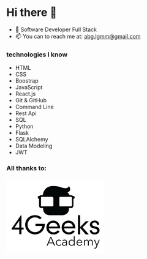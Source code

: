 # Hi there 👋

- 🌱 Software Developer Full Stack
- 📫 You can to reach me at: abg.lgmm@gmail.com

### technologies I know

- HTML
- CSS
- Boostrap
- JavaScript
- React.js
- Git & GitHub
- Command Line
- Rest Api
- SQL
- Python
- Flask
- SQLAlchemy
- Data Modeling
- JWT

  
### All thanks to:
<img src="image/4geeksLogo.png" alt="Logo de 4geeks">
